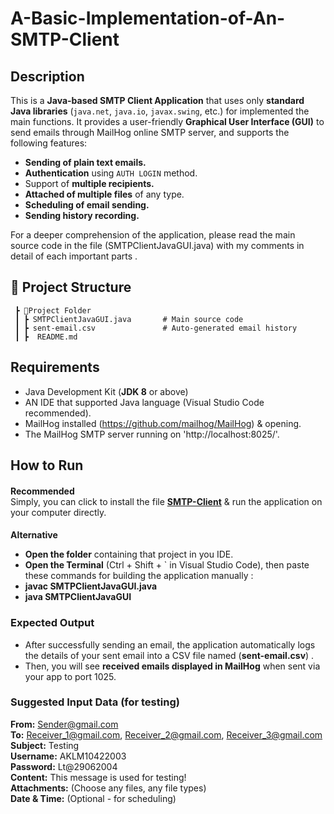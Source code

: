 # A-Basic-Implementation-of-An-SMTP-Client

## Description

This is a **Java-based SMTP Client Application** that uses only **standard Java libraries** (`java.net`, `java.io`, `javax.swing`, etc.) for implemented the main functions. It provides a user-friendly **Graphical User Interface (GUI)** to send emails through MailHog online SMTP server, and supports the following features:

- **Sending of plain text emails.**
- **Authentication** using `AUTH LOGIN` method.
- Support of **multiple recipients.**
- **Attached of multiple files** of any type.
- **Scheduling of email sending.** 
- **Sending history recording.** 

> 

For a deeper comprehension of the application, 
please read the main source code in the file (SMTPClientJavaGUI.java) with my comments in detail of each important parts .



## 📁 Project Structure
```
 ┣ 📂Project Folder
 ┃ ┣ SMTPClientJavaGUI.java       # Main source code
 ┃ ┣ sent-email.csv               # Auto-generated email history
 ┃ ┣  README.md
```





## Requirements

- Java Development Kit (**JDK 8** or above)
- AN IDE that supported Java language  (Visual Studio Code recommended).
- MailHog installed (https://github.com/mailhog/MailHog) & opening.
- The MailHog SMTP server running on 'http://localhost:8025/'.



## How to Run
####
**Recommended**  
Simply, you can click to install the file **[SMTP-Client](https://github.com/lethaian29062004/A-Basic-Implementation-of-An-SMTP-Client/blob/main/SMTP-Client.exe)** & run the application on your computer directly.


####
**Alternative**
- **Open the folder** containing that project in you IDE.
- **Open the Terminal** (Ctrl + Shift + ` in Visual Studio Code), then paste these commands for building the application manually : 
- **javac SMTPClientJavaGUI.java**
- **java SMTPClientJavaGUI**



### Expected Output
- After successfully sending an email, the application automatically logs the details of your sent email into a CSV file named (**sent-email.csv**) .
- Then, you will see **received emails displayed in MailHog** when sent via your app to port 1025.





### Suggested Input Data (for testing)
**From:** Sender@gmail.com  
**To:** Receiver_1@gmail.com, Receiver_2@gmail.com, Receiver_3@gmail.com  
**Subject:** Testing  
**Username:** AKLM10422003  
**Password:** Lt@29062004  
**Content:** This message is used for testing!  
**Attachments:** (Choose any files, any file types)  
**Date & Time:** (Optional - for scheduling)

